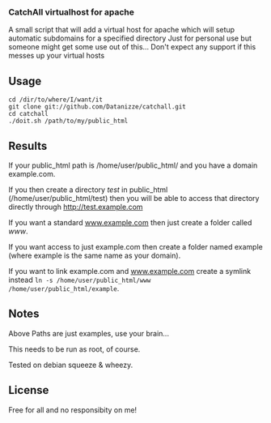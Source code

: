 ### CatchAll virtualhost for apache

A small script that will add a virtual host for apache which will setup automatic subdomains for a specified directory
Just for personal use but someone might get some use out of this... Don't expect any support if this messes up your virtual hosts

## Usage
	cd /dir/to/where/I/want/it
	git clone git://github.com/Datanizze/catchall.git
	cd catchall
	./doit.sh /path/to/my/public_html

## Results
If your public\_html path is /home/user/public\_html/ and you have a domain example.com.

If you then create a directory _test_ in public\_html (/home/user/public\_html/test) then you will be able to access that directory directly through http://test.example.com


If you want a standard www.example.com then just create a folder called _www_.

If you want access to just example.com then create a folder named example (where example is the same name as your domain).

If you want to link example.com and www.example.com create a symlink instead `ln -s /home/user/public_html/www /home/user/public_html/example`.

## Notes
Above Paths are just examples, use your brain...

This needs to be run as root, of course.

Tested on debian squeeze & wheezy.

## License
Free for all and no responsibity on me!
